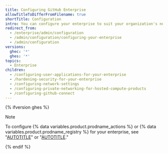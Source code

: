 ```yaml
---
title: Configuring GitHub Enterprise
allowTitleToDifferFromFilename: true
shortTitle: Configuration
intro: You can configure your enterprise to suit your organization's needs.
redirect_from:
  - /enterprise/admin/configuration
  - /admin/configuration/configuring-your-enterprise
  - /admin/configuration
versions:
  ghec: '*'
  ghes: '*'
topics:
  - Enterprise
children:
  - /configuring-user-applications-for-your-enterprise
  - /hardening-security-for-your-enterprise
  - /configuring-network-settings
  - /configuring-private-networking-for-hosted-compute-products
  - /configuring-github-connect
---
```

{% ifversion ghes %}

> [!NOTE]
> To configure {% data variables.product.prodname_actions %} or {% data variables.product.prodname_registry %} for your enterprise, see "[AUTOTITLE](/admin/github-actions)" or "[AUTOTITLE](/admin/packages)."

{% endif %}
